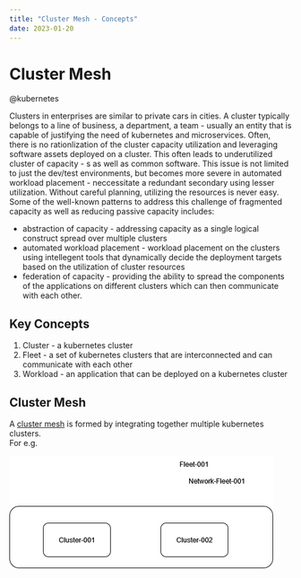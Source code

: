 ```yaml
---
title: "Cluster Mesh - Concepts"
date: 2023-01-20
---
```

# Cluster Mesh
@kubernetes 

Clusters in enterprises are similar to private cars in cities. A cluster typically belongs to a line of business, a department, a team -  usually an entity that is capable of justifying the need of kubernetes and microservices. Often, there is no rationlization of the cluster capacity utilization and leveraging software assets deployed on a cluster. This often leads to underutilized cluster of capacity - s as well as common software. This issue is not limited to just the dev/test environments, but becomes more severe in automated workload placement -  neccessitate a redundant secondary using lesser utilization. Without careful planning, utilizing the resources is never easy.   
Some of the well-known patterns to address this challenge of fragmented capacity as well as reducing passive capacity includes:
+ abstraction of capacity - addressing capacity as a single logical construct spread over multiple clusters
+ automated workload placement -  workload placement on the clusters using intellegent tools that dynamically decide the deployment targets based on the utilization of cluster resources
+ federation of capacity - providing the ability to spread the components of the applications on different clusters which can then communicate with each other.


## Key Concepts
1. Cluster  - a kubernetes cluster
2. Fleet    - a set of kubernetes clusters that are interconnected and can communicate with each other
3. Workload - an application that can be deployed on a kubernetes cluster


## Cluster Mesh

A [cluster mesh](images/cluster-mesh.png) is formed by integrating together multiple kubernetes clusters.    
For e.g.

![images/cluster-mesh.png](./images/cluster-mesh.png?raw=true)

